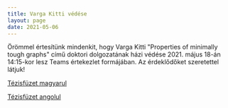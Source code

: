 ```yaml
---
title: Varga Kitti védése
layout: page 
date: 2021-05-06
---
```


Örömmel értesítünk mindenkit, hogy Varga Kitti "Properties of minimally tough graphs" című doktori dolgozatának házi védése 2021. május 18-án 14:15-kor lesz Teams értekezlet formájában. Az érdeklődőket szeretettel látjuk!

[Tézisfüzet magyarul](../varga_phd_tezisfuzet_magyar.pdf)

[Tézisfüzet angolul](../varga_phd_thesis_v4.pdf)
